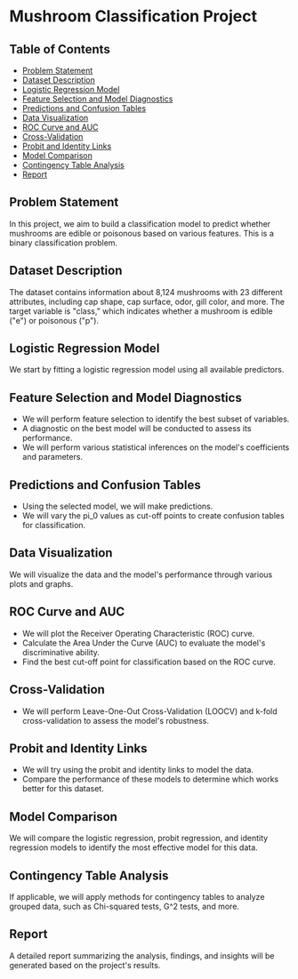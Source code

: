 # Mushroom Classification Project

## Table of Contents

- [Problem Statement](#problem-statement)
- [Dataset Description](#dataset-description)
- [Logistic Regression Model](#logistic-regression-model)
- [Feature Selection and Model Diagnostics](#feature-selection-and-model-diagnostics)
- [Predictions and Confusion Tables](#predictions-and-confusion-tables)
- [Data Visualization](#data-visualization)
- [ROC Curve and AUC](#roc-curve-and-auc)
- [Cross-Validation](#cross-validation)
- [Probit and Identity Links](#probit-and-identity-links)
- [Model Comparison](#model-comparison)
- [Contingency Table Analysis](#contingency-table-analysis)
- [Report](#report)

## Problem Statement

In this project, we aim to build a classification model to predict whether mushrooms are edible or poisonous based on various features. This is a binary classification problem.

## Dataset Description

The dataset contains information about 8,124 mushrooms with 23 different attributes, including cap shape, cap surface, odor, gill color, and more. The target variable is "class," which indicates whether a mushroom is edible ("e") or poisonous ("p").

## Logistic Regression Model

We start by fitting a logistic regression model using all available predictors.

## Feature Selection and Model Diagnostics

- We will perform feature selection to identify the best subset of variables.
- A diagnostic on the best model will be conducted to assess its performance.
- We will perform various statistical inferences on the model's coefficients and parameters.

## Predictions and Confusion Tables

- Using the selected model, we will make predictions.
- We will vary the pi_0 values as cut-off points to create confusion tables for classification.

## Data Visualization

We will visualize the data and the model's performance through various plots and graphs.

## ROC Curve and AUC

- We will plot the Receiver Operating Characteristic (ROC) curve.
- Calculate the Area Under the Curve (AUC) to evaluate the model's discriminative ability.
- Find the best cut-off point for classification based on the ROC curve.

## Cross-Validation

- We will perform Leave-One-Out Cross-Validation (LOOCV) and k-fold cross-validation to assess the model's robustness.

## Probit and Identity Links

- We will try using the probit and identity links to model the data.
- Compare the performance of these models to determine which works better for this dataset.

## Model Comparison

We will compare the logistic regression, probit regression, and identity regression models to identify the most effective model for this data.

## Contingency Table Analysis

If applicable, we will apply methods for contingency tables to analyze grouped data, such as Chi-squared tests, G^2 tests, and more.

## Report

A detailed report summarizing the analysis, findings, and insights will be generated based on the project's results.

